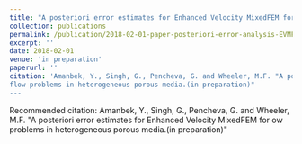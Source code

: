 ```yaml
---
title: "A posteriori error estimates for Enhanced Velocity MixedFEM for flow problems in heterogeneous porous media"
collection: publications
permalink: /publication/2018-02-01-paper-posteriori-error-analysis-EVMFEM
excerpt: ''
date: 2018-02-01
venue: 'in preparation'
paperurl: ''
citation: 'Amanbek, Y., Singh, G., Pencheva, G. and Wheeler, M.F. "A posteriori error estimates for Enhanced Velocity MixedFEM for 
flow problems in heterogeneous porous media.(in preparation)"
---
```



Recommended citation: Amanbek, Y., Singh, G., Pencheva, G. and Wheeler, M.F. "A posteriori error estimates for Enhanced Velocity MixedFEM for 
ow problems in heterogeneous porous media.(in preparation)"

